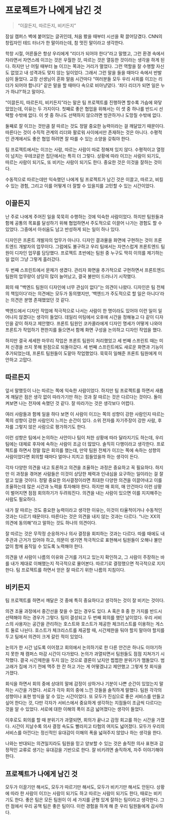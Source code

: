 # 프로젝트가 나에게 남긴 것

> “이끌든지, 따르든지, 비키든지”

잠실 캠퍼스 벽에 붙어있는 글귀인데, 처음 봤을 때부터 시선을 확 끌어당겼다. CNN의 창립자인 테드 터너가 한 말이라는데, 참 멋진 말이라고 생각한다.

학창 시절, 어른들은 항상 우리에게 “리더가 되어야 한다”라고 말했고, 그런 환경 속에서 자라면서 자연스레 이끄는 것은 우월한 것, 따르는 것은 열등한 것이라는 생각을 하게 된다.  하지만 난 어릴 때부터 늘 이끄는 쪽과는 거리가 멀었다. 그런 역할을 잘 수행할 자신도 없었고 내 성격과도 맞지 않는 일이었다. 그래서 그런 말을 들을 때마다 속에서 반발심이 들었다. 교장 선생님이 훈화 말씀 시간마다 “여러분들 모두 우리 사회를 이끄는 리더가 되어야 합니다” 같은 말을 할 때마다 속으로 비아냥댔다. ‘죄다 리더가 되면 일은 누가 하냐?’하고 말이다.

“이끌든지, 따르든지, 비키든지”라는 말은 팀 프로젝트를 진행하면 할수록 가슴에 와닿았었는데, 이유는 두 가지이다. 첫째로 좋은 협업을 위해서는 이 셋 중 하나를 반드시 선택할 수밖에 없다. 이 셋 중 하나도 선택하지 않으려면 방관하거나 도망칠 수밖에 없다.

둘째로 잘 이끄는 것만큼 잘 따르는 것도 정말 중요한 능력이라는 걸 깨달았기 때문이다. 따른다는 것이 수직적 관계의 리더와 팔로워 사이에서만 존재하는 것은 아니다. 수평적인 관계에서도 좋은 협업 하려면 잘 따를 수 있는 소양을 갖춰야 한다.

팀 프로젝트에서는 이끄는 사람, 따르는 사람이 따로 정해져 있지 않다. 수평적이고 열정이 넘치는 우테코같은 집단에서는 특히 더 그렇다. 상황에 따라 이끄는 사람이 되기도, 따르는 사람이 되기도, 또 비키는 사람이 되기도 한다. 중요한 것은 이것을 잘하는 것이다.

수동적으로 따르는데만 익숙했던 나에게 팀 프로젝트가 남긴 것은 이끌고, 따르고, 비킬 수 있는 경험, 그리고 이를 어떻게 더 잘할 수 있을지를 고민할 수 있는 시간이었다.


## 이끌든지
난 주로 나에게 주어진 일을 묵묵히 수행하는 것에 익숙한 사람이었다. 하지만 팀원들과 함께 공통의 목표를 달성하기 위해 협업하면서 주도적으로 이끌어 나가는 경험도 할 수 있었다. 그중에서 아쉬움도 남고 반성하게 되는 일이 하나 있다.

디자인은 프론트 개발자의 업무가 아니다. 디자인 결과물을 화면에 구현하는 것이 프론트엔드 개발자의 업무이다. 그럼에도 불구하고 우리 팀에서는 자연스럽게 프론트엔드 팀원이 디자인 업무를 담당했다. 프로젝트 초반에는 팀원 중 누구도 딱히 이의를 제기하는 일 없이 그냥 그렇게 흘러갔다.

두 번째 스프린트에서 문제가 생겼다. 관리자 화면을 추가적으로 구현하면서 프론트엔드 팀원의 업무량이 상당히 많이 늘어났고, 결국 불만이 드러나기 시작했다.

회의 때 "백엔드 팀원이 디자인에 너무 관심이 없다"는 의견이 나왔다. 디자인은 팀 전체의 책임이다’라는 의견에는 모두가 동의했지만, ‘백엔드가 주도적으로 할 일은 아니다’라는 의견은 분명 존재했었던 것 같다.

백엔드에서 디자인 작업에 적극적으로 나서는 사람이 한 명이라도 있어야 이런 일이 일어나지 않겠다는 생각이 들었다. 데일리 미팅에서 오후에 시간을 정해놓고 다 같이 디자인을 같이 하자고 제안했다. 프론트 팀원인 코카콜라에게 디자인 명세가 어떻게 나와야 프론트가 작업하기 편한지를 들으면서 함께 화면 구성을 논의하고 디자인 작업을 했다.

하지만 결국 세세한 마무리 작업은 프론트 팀원이 처리했었고 세 번째 스프린트 때는 미처 신경을 쓰지 못해 원점으로 되돌아갔다. 세 번째 스프린트에도 새로운 화면과 기능이 추가되었는데, 프론트 팀원들이 도맡아 작업했었다. 묵묵히 일해준 프론트 팀원에게 미안하고 고맙다.

## 따르든지
앞서 말했듯이 나는 따르는 쪽에 익숙한 사람이었다. 하지만 팀 프로젝트를 하면서 새롭게 깨달은 점은 생각 없이 따라가기만 하는 것과 잘 따르는 것은 다르다는 것이다. 돌이켜보면 나는 전자에 속했던 것 같다. 잘 따라가는 것은 생각보다 어렵다.

여러 사람들과 함께 일을 하다 보면 이 사람이 이끄는 쪽의 성향이 강한 사람인지 따르는 쪽의 성향이 강한 사람인지 느끼는 순간이 있다. 소위 전자를 자기주장이 강한 사람, 후자를 그렇지 않은 사람으로 평가하기도 한다.

이런 성향은 팀에서 논의하는 사안이나 팀이 처한 상황에 따라 달라지기도 하는데, 우리 팀에는 대체로 후자에 속하는 사람이 조금 더 많았다. 솔직히 다행이라고 생각한다.  프로젝트를 하면서 정말 많은 회의를 했는데, 만약 팀원 전체가 이끄는 쪽에 속하는 성향의 사람이었다면 회의할 때마다 얼마나 지치고 힘들었을까 하는 생각이 든다.

각자 다양한 의견을 내고 토론하고 의견을 조율하는 과정은 중요하고 꼭 필요하다. 하지만 이 과정을 겪어본 사람들은 이것이 상당한 체력과 인내심을 요구하는 일이라는 걸 잘 알고 있을 것이다. 정말 중요한 의사결정이라면 최대한 다양한 의견을 이끌어내고 이를 조율하는데 많은 시간과 노력을 투자해야 한다. 하지만 매 회의, 매 안건마다 이런 상황이 벌어지면 점점 회의하기가 두려워진다. 의견을 내는 사람이 있으면 이를 지지해주는 사람도 필요하다.

내가 잘 따르는 것도 중요한 능력이라고 생각한 이유는, 이것이 타율적이거나 수동적인 것과는 다르기 때문이다.  따른다는 것은 의견을 내지 않는 것과는 다르다. “나는 XX의 의견에 동의해”라고 말하는 것도 하나의 의견이다.

잘 따르는 것은 무작정 순응하거나 의사 결정을 회피하는 것과는 다르다. 따를 때에도 내 주관과 근거가 있어야 하고, 의문이 생기면 적극적으로 표현해서 팀원들이 오해나 불만 없이 함께 움직일 수 있도록 노력해야 한다.

의견을 낸 사람이 나름의 이유와 근거를 가지고 있는지 확인하고, 그 사람이 주장하는 바를 내가 제대로 이해했는지 적극적으로 물어본다. 따르기로 결정했으면 적극적으로 지지한다.  팀 프로젝트를 하면서 얻은 잘 따르기 위한 나름의 지침이다.

## 비키든지
팀 프로젝트를 하면서 깨달은 것 중에 특히 중요하다고 생각하는 것이 잘 비키는 것이다.

의견 조율 과정에서 중간선을 찾을 수 없는 경우도 있다. A 혹은 B 중 한 가지를 반드시 선택해야 하는 경우가 그렇다. 팀이 결성되고 두 번째 회의를 했던 날이었다. 우리 서비스의 사용자는 공간을 관리하는 호스트와 호스트가 제공한 체크리스트를 이용하는 게스트 둘로 나뉜다. 호스트가 체크리스트를 제공할 때, 시간제한을 둬야 할지 말아야 할지를 두고 팀에서 의견이 크게 갈린 적이 있었다.

논의가 한 시간 넘도록 이어졌고 회의에서 논의하기로 한 다른 안건은 하나도 이야기하지 못한 채 캠퍼스 마감 시간이 다가왔다. 논의가 과열되면서 팀원들도 점점 지쳐가기 시작했다. 결국 시간제한을 두지 않는 것으로 결론이 났지만 찝찝한 분위기가 맴돌았다. 범고래가 집에 가기 전에 맥주 한 잔 하고 가는 게 어떻겠냐고 제안했고 그렇게 첫 회식을 가졌다.

회식을 하면서 회의 중에 상대의 말에 감정이 상하거나 기분이 나쁜 순간이 있었는지 말하는 시간을 가졌다. 서로가 각자 회의 중에 느낀 것들을 솔직하게 말했다. 팀원 각각의 성향이나 표현 방식을 알 수 있는 시간이었다. 또 모두가 진심으로 좋은 서비스를 만들고 싶어 한다는 것, 다만 각자가 서비스에서 중요하게 생각하는 지점들이 조금씩 다르다는 것을 알 수 있었다. 서로에 대한 이해의 폭이 조금 넓어졌다는 생각이 들었다.

이후로도 회의를 할 때 분위기가 과열되면, 회의가 끝나고 감정 회고를 하는 시간을 가졌다. 시간이 지날수록 의사 결정 속도도 빨라지고 타협의 여지도 넓어졌다. 모두가 우리의 서비스를 아낀다는 정신적인 유대감이 이해의 폭을 넓혀주지 않았나 하는 생각을 한다.

나와는 반대되는 의견일지라도 팀원을 믿고 양보할 수 있는 것은 솔직한 의사 표현과 감정적인 교류로 생기는 유대감을 기반으로 한다. 잘 비키려면 솔직하게, 자주 이야기해야 한다.

## 프로젝트가 나에게 남긴 것
모두가 이끌기만 해서도, 모두가 따르기만 해서도, 모두가 비키기만 해서도 안된다. 상황에 따라 한 사람이 이끄는 사람이 되기도 하고 따르는 사람이 되기도 한다, 때로는 비키기도 한다. 좋은 팀은 모든 팀원이 이 세 가지를 균형 있게 잘하는 팀이라고 생각한다. 그런 점에서 우리 공책 팀은 좋은 팀이다. 이런 경험을 하게 해 준 우리 팀원들에게 감사하다.
